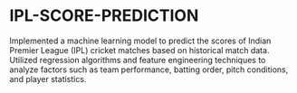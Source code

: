 # IPL-SCORE-PREDICTION
Implemented a machine learning model to predict the scores of Indian Premier League (IPL) cricket matches based on historical match data. Utilized regression algorithms and feature engineering techniques to analyze factors such as team performance, batting order, pitch conditions, and player statistics.
